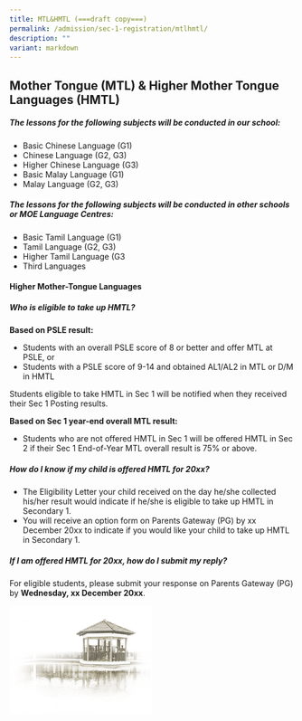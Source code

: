 ```yaml
---
title: MTL&HMTL (===draft copy===)
permalink: /admission/sec-1-registration/mtlhmtl/
description: ""
variant: markdown
---
```

## **Mother Tongue (MTL) &amp; Higher Mother Tongue Languages (HMTL)**

##### **The lessons for the following subjects will be conducted in our school:**

* Basic Chinese Language (G1)
* Chinese Language (G2, G3)
* Higher Chinese Language (G3)
* Basic Malay Language (G1)
* Malay Language (G2, G3)

##### **The lessons for the following subjects will be conducted in other schools or MOE Language Centres:**

* Basic Tamil Language (G1)
* Tamil Language (G2, G3)
* Higher Tamil Language (G3
* Third Languages

#### **Higher Mother-Tongue Languages**

##### **Who is eligible to take up HMTL?**

**Based on PSLE result:**
* Students with an overall PSLE score of 8 or better and offer MTL at PSLE, or
* Students with a PSLE score of 9-14 and obtained AL1/AL2 in MTL or D/M in HMTL<br>

Students eligible to take HMTL in Sec 1 will be notified when they received their Sec 1 Posting results.

**Based on Sec 1 year-end overall MTL result:**
* Students who are not offered HMTL in Sec 1 will be offered HMTL in Sec 2 if their Sec 1 End-of-Year MTL overall result is 75% or above.

##### **How do I know if my child is offered HMTL for 20xx?**

* The Eligibility Letter your child received on the day he/she collected his/her result would indicate if he/she is eligible to take up HMTL in Secondary 1.
* You will receive an option form on Parents Gateway (PG) by xx December 20xx to indicate if you would like your child to take up HMTL in Secondary 1.

##### **If I am offered HMTL for 20xx, how do I submit my reply?**

For eligible students, please submit your response on Parents Gateway (PG) by **Wednesday, xx December 20xx**.





<img src="/images/pavilion.png" style="width:50%">